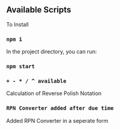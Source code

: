 ## Available Scripts

To Install

### `npm i`

In the project directory, you can run:

### `npm start`

### `+ - * / ^ available`

Calculation of Reverse Polish Notation

### `RPN Converter added after due time`

Added RPN Converter in a seperate form
